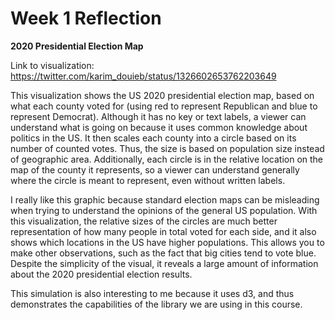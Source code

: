 # Week 1 Reflection

**2020 Presidential Election Map**

Link to visualization: https://twitter.com/karim_douieb/status/1326602653762203649

This visualization shows the US 2020 presidential election map, based on what each county voted for (using red to represent Republican and blue to represent Democrat). Although it has no key or text labels, a viewer can understand what is going on because it uses common knowledge about politics in the US. It then scales each county into a circle based on its number of counted votes. Thus, the size is based on population size instead of geographic area. Additionally, each circle is in the relative location on the map of the county it represents, so a viewer can understand generally where the circle is meant to represent, even without written labels.

I really like this graphic because standard election maps can be misleading when trying to understand the opinions of the general US population. With this visualization, the relative sizes of the circles are much better representation of how many people in total voted for each side, and it also shows which locations in the US have higher populations. This allows you to make other observations, such as the fact that big cities tend to vote blue. Despite the simplicity of the visual, it reveals a large amount of information about the 2020 presidential election results.

This simulation is also interesting to me because it uses d3, and thus demonstrates the capabilities of the library we are using in this course.
